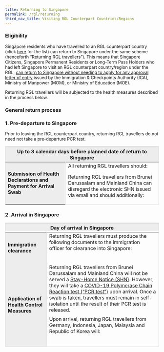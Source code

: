 ```yaml
---
title: Returning to Singapore
permalink: /rgl/returning
third_nav_title: Visiting RGL Counterpart Countries/Regions
---
```



### Eligibility

Singapore residents who have travelled to an RGL counterpart country (click [here](/rgl/overview) for the list) can return to Singapore under the same scheme (henceforth “Returning RGL travellers”). This means that Singapore Citizens, Singapore Permanent Residents or Long-Term Pass Holders who had left Singapore to visit an RGL counterpart country/region under the RGL, <u>can return to Singapore without needing to apply for any approval letter of entry</u> issued by the Immigration & Checkpoints Authority (ICA), Ministry of Manpower (MOM), or Ministry of Education (MOE).

Returning RGL travellers will be subjected to the health measures described in the process below.

### General return process

### 1. Pre-departure to Singapore

Prior to leaving the RGL counterpart country, returning RGL travellers do not need not take a pre-departure PCR test.

<table>
<thead>
  <tr>
    <th colspan="2" style="font-size:16px;border-top:3px solid #D8D8D8; border-left:1px solid #D8D8D8; border-right:1px solid #D8D8D8; background-color:#EDEDED">Up to 3 calendar days before planned date of return to Singapore</th>
    <!-- <th>Scenarios</th>
   <th>Charging Policy for C+ treatment</th> -->
  </tr>
</thead>
<tbody>
  <tr>
    <td rowspan="2" style="font-size:16px;border-left:1px solid #D8D8D8; border-right:1px solid #D8D8D8; background-color:#EDEDED"><b>Submission of Health Declarations and Payment for Arrival Swab</b></td>
    <td style="font-size:16px;border-right:1px solid #D8D8D8;border-bottom:1px solid #D8D8D8;">All returning RGL travellers should:
<ol style="margin-top:0px; list-style-type:disc;">
  <li style="font-size:16px; margin-top:10px; margin-bottom:0px; display:none;  line-height:1.5;">Electronically submit their pre-trip health and travel history declarations using the <a href="https://eservices.ica.gov.sg/sgarrivalcard/">SG Arrival Card</a> e-service.</li>
</ol>
  <p style="margin-top:10px; margin-bottom:0px; font-size:16px;">Returning RGL travellers from Brunei Darussalam and Mainland China can disregard the electronic SHN issued via email and should additionally:</p>
      <ol style="margin-top:0px; list-style-type:disc;">      
<li style="font-size:16px; margin-top:10px; margin-bottom:0px;  display:none;  line-height:1.5;">Register and pre-pay for their post-arrival COVID-19 Polymerase Chain Reaction test (“PCR test”) <a href="https://safetravel.changiairport.com/#/">here</a>.</li>
</ol>
 </td>
  </tr>
  </tbody>
</table>

### 2. Arrival in Singapore

<table>
<thead>
<tr>
    <th colspan="2" style="font-size:16px;border-top:3px solid #D8D8D8; border-left:1px solid #D8D8D8; border-right:1px solid #D8D8D8; background-color:#EDEDED">Day of arrival in Singapore</th>
    <!-- <th>Scenarios</th>
   <th>Charging Policy for C+ treatment</th> -->
  </tr>
</thead>
<tbody>
  <tr>
    <td style="font-size:16px;border-left:1px solid #D8D8D8; border-right:1px solid #D8D8D8; background-color:#EDEDED"><b>Immigration clearance</b></td>
    <td style="font-size:16px;border-right:1px solid #D8D8D8;">Returning RGL travellers must produce the following documents to the immigration officer for clearance into Singapore:
<ol style="margin-top:0px; list-style-type:disc;">
  <li style="font-size:16px; margin-top:10px; margin-bottom:0px; display:none;   line-height:1.5;">Passport/Travel document that is valid for at least six months;</li>
    <li style="font-size:16px; margin-top:10px; margin-bottom:0px;  display:none;  line-height:1.5;">SG Arrival Card acknowledgement email;</li>
    <li style="font-size:16px; margin-top:10px; margin-bottom:0px;  display:none;  line-height:1.5;">Proof of RGL status (e.g. Entry approval issued by the receiving RGL-counterpart country);</li>
    <li style="font-size:16px; margin-top:10px; margin-bottom:0px;  display:none;  line-height:1.5;">Long-term pass or in-principle approval letter (if applicable); and</li>
    <li style="font-size:16px; margin-top:10px; margin-bottom:0px;  display:none;  line-height:1.5;">Valid Singapore visa (if applicable).</li>
</ol>
 </td>
  </tr>
  <tr>
    <td style="font-size:16px;border-left:1px solid #D8D8D8;border-bottom:1px solid #D8D8D8; border-right:1px solid #D8D8D8; background-color:#EDEDED"><b>Application of Health Control Measures</b></td>
    <td style="font-size:16px;border-right:1px solid #D8D8D8;border-bottom:1px solid #D8D8D8;">Returning RGL travellers from Brunei Darussalam and Mainland China will not be served a <a href="/health/shn">Stay-Home Notice (SHN)</a>. However, they will take a <a href="/health/covid19-tests/pcrtest">COVID-19 Polymerase Chain Reaction test (“PCR test”)</a> upon arrival. Once a swab is taken, travellers must remain in self-isolation until the result of their PCR test is released.
      <p style="margin-top:10px; margin-bottom:0px; font-size:16px;">Upon arrival, returning RGL travellers from Germany, Indonesia, Japan, Malaysia and Republic of Korea will:  </p>
<ol style="margin-top:0px; list-style-type:disc;">
  <li style="font-size:16px; margin-top:10px; margin-bottom:0px;  display:none;  line-height:1.5;">Take the PCR test; and</li>
    <li style="font-size:16px; margin-top:10px; margin-bottom:0px;  display:none;  line-height:1.5;">Served a 14-day SHN, which they will serve in an <a href="/health/shn/sdf">SHN-Dedicated Facility (SDF)</a>, and take a PCR test toward the end of their SHN.</li>
</ol>
 </td>
  </tr>
  </tbody>
</table>

